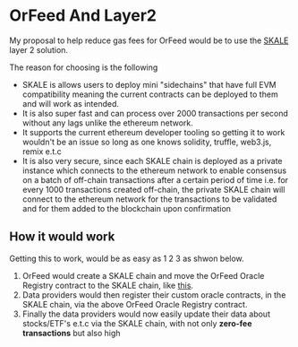 # OrFeed And Layer2

My proposal to help reduce gas fees for OrFeed would be to use the [SKALE](https://skale.network/docs/) layer 2 solution.

The reason for choosing is the following

- SKALE is allows users to deploy mini "sidechains" that have full EVM compatibility meaning the current contracts can be deployed to them and will work as intended.
- It is also super fast and can process over 2000 transactions per second without any lags unlike the ethereum network.
- It supports the current ethereum developer tooling so getting it to work wouldn't be an issue so long as one knows solidity, truffle, web3.js, remix e.t.c
- It is also very secure, since each SKALE chain is deployed as a private instance which connects to the ethereum network to enable consensus on a batch of off-chain transactions after a certain period of time i.e. for every 1000 transactions created off-chain, the private SKALE chain will connect to the ethereum network for the transactions to be validated and for them added to the blockchain upon confirmation

## How it would work

Getting this to work, would be as easy as 1 2 3 as shwon below.

1. OrFeed would create a SKALE chain and move the OrFeed Oracle Registry contract to the SKALE chain, like [this](https://skale.network/docs/developers/getting-started/beginner).
2. Data providers would then register their custom oracle contracts, in the SKALE chain, via the above OrFeed Oracle Registry contract.
3. Finally the data providers would now easily update their data about stocks/ETF's e.t.c via the SKALE chain, with not only __zero-fee transactions__ but also high 




